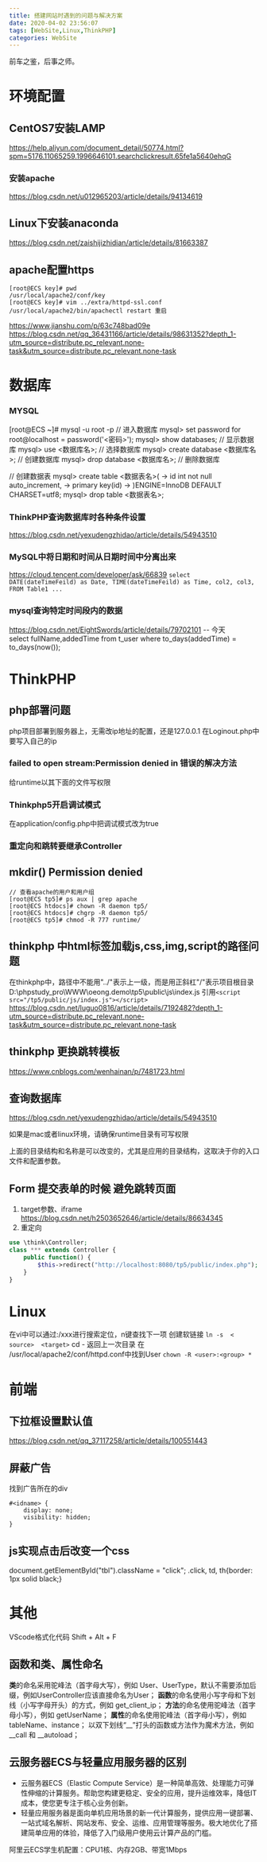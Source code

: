 ```yaml
---
title: 搭建网站时遇到的问题与解决方案
date: 2020-04-02 23:56:07
tags: [WebSite,Linux,ThinkPHP]
categories: WebSite
---
```

前车之鉴，后事之师。
<!-- more -->

# 环境配置
## CentOS7安装LAMP
https://help.aliyun.com/document_detail/50774.html?spm=5176.11065259.1996646101.searchclickresult.65fe1a5640ehqG

### 安装apache
https://blog.csdn.net/u012965203/article/details/94134619


## Linux下安装anaconda
https://blog.csdn.net/zaishijizhidian/article/details/81663387

## apache配置https
```shell
[root@ECS key]# pwd
/usr/local/apache2/conf/key
[root@ECS key]# vim ../extra/httpd-ssl.conf
/usr/local/apache2/bin/apachectl restart 重启
```
https://www.jianshu.com/p/63c748bad09e
https://blog.csdn.net/qq_36431166/article/details/98631352?depth_1-utm_source=distribute.pc_relevant.none-task&utm_source=distribute.pc_relevant.none-task
# 数据库
### MYSQL
[root@ECS ~]# mysql -u root -p	// 进入数据库
mysql> set password for root@localhost = password('<密码>');
mysql> show databases;	// 显示数据库
mysql> use <数据库名>;	// 选择数据库
mysql> create database <数据库名>;	// 创建数据库
mysql> drop database <数据库名>;	// 删除数据库


// 创建数据表
mysql> create table <数据表名>(
    -> id int not null auto_increment,
    -> primary key(id)
    -> )ENGINE=InnoDB DEFAULT CHARSET=utf8;
mysql> drop table <数据表名>;
### ThinkPHP查询数据库时各种条件设置
https://blog.csdn.net/yexudengzhidao/article/details/54943510
### MySQL中将日期和时间从日期时间中分离出来
https://cloud.tencent.com/developer/ask/66839
`select DATE(dateTimeFeild) as Date, TIME(dateTimeFeild) as Time, col2, col3, FROM Table1 ...`
### mysql查询特定时间段内的数据
https://blog.csdn.net/EightSwords/article/details/79702101
-- 今天    
select fullName,addedTime from t_user where to_days(addedTime) = to_days(now());   







# ThinkPHP
## php部署问题
php项目部署到服务器上，无需改ip地址的配置，还是127.0.0.1
在Loginout.php中要写入自己的ip
### failed to open stream:Permission denied in 错误的解决方法
给runtime以其下面的文件写权限
### Thinkphp5开启调试模式
在application/config.php中把调试模式改为true
### 重定向和跳转要继承Controller
## mkdir() Permission denied
```shell
// 查看apache的用户和用户组
[root@ECS tp5]# ps aux | grep apache 	
[root@ECS htdocs]# chown -R daemon tp5/
[root@ECS htdocs]# chgrp -R daemon tp5/
[root@ECS tp5]# chmod -R 777 runtime/
```
## thinkphp 中html标签加载js,css,img,script的路径问题
在thinkphp中，路径中不能用"../"表示上一级，而是用正斜杠"/"表示项目根目录
D:\phpstudy_pro\WWW\oeong.demo\tp5\public\js\index.js
引用`<script src="/tp5/public/js/index.js"></script>`
https://blog.csdn.net/luguo0816/article/details/7192482?depth_1-utm_source=distribute.pc_relevant.none-task&utm_source=distribute.pc_relevant.none-task

## thinkphp 更换跳转模板
https://www.cnblogs.com/wenhainan/p/7481723.html

## 查询数据库
https://blog.csdn.net/yexudengzhidao/article/details/54943510

如果是mac或者linux环境，请确保runtime目录有可写权限

上面的目录结构和名称是可以改变的，尤其是应用的目录结构，这取决于你的入口文件和配置参数。
## Form 提交表单的时候 避免跳转页面
1. target参数、iframe
https://blog.csdn.net/h2503652646/article/details/86634345
2. 重定向
```php
use \think\Controller;
class *** extends Controller { 
	public function() {
		$this->redirect("http://localhost:8080/tp5/public/index.php");
	}
}
```
# Linux
在vi中可以通过:/xxx进行搜索定位，n键查找下一项
创建软链接 ` ln -s  < source>  <target> `
cd - 返回上一次目录
在 /usr/local/apache2/conf/httpd.conf中找到User
`chown -R <user>:<group> *`

# 前端
## 下拉框设置默认值
https://blog.csdn.net/qq_37117258/article/details/100551443



## 屏蔽广告
找到广告所在的div
```
#<idname> {
    display: none;
    visibility: hidden;
}
```
## js实现点击后改变一个css
document.getElementById("tbl").className = "click";
.click, td, th{border: 1px solid black;}

# 其他
VScode格式化代码
Shift + Alt + F

## 函数和类、属性命名
**类**的命名采用驼峰法（首字母大写），例如 User、UserType，默认不需要添加后缀，例如UserController应该直接命名为User；
**函数**的命名使用小写字母和下划线（小写字母开头）的方式，例如 get_client_ip；
**方法**的命名使用驼峰法（首字母小写），例如 getUserName；
**属性**的命名使用驼峰法（首字母小写），例如 tableName、instance；
以双下划线“__”打头的函数或方法作为魔术方法，例如 __call 和 __autoload；

## 云服务器ECS与轻量应用服务器的区别

- 云服务器ECS（Elastic Compute Service）是一种简单高效、处理能力可弹性伸缩的计算服务。帮助您构建更稳定、安全的应用，提升运维效率，降低IT成本，使您更专注于核心业务创新。
- 轻量应用服务器是面向单机应用场景的新一代计算服务，提供应用一键部署、一站式域名解析、网站发布、安全、运维、应用管理等服务。极大地优化了搭建简单应用的体验，降低了入门级用户使用云计算产品的门槛。

阿里云ECS学生机配置：CPU1核、内存2GB、带宽1Mbps